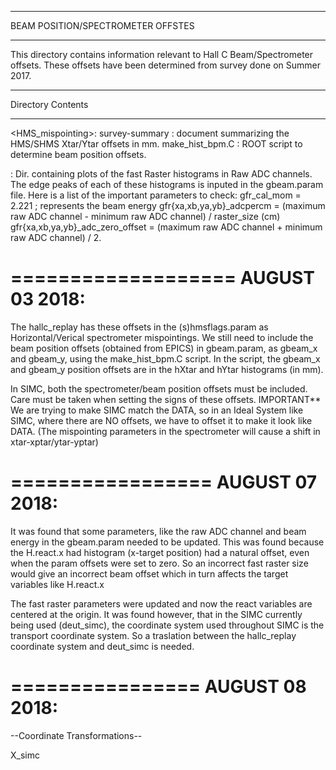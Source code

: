 ****************************
BEAM POSITION/SPECTROMETER
OFFSTES
****************************

This directory contains information relevant to Hall C Beam/Spectrometer
offsets. These offsets have been determined from survey done on Summer 2017.

********************
Directory Contents
********************
<HMS_mispointing>:
survey-summary   : document summarizing the HMS/SHMS Xtar/Ytar offsets in mm.
make_hist_bpm.C  : ROOT script to determine beam position offsets.

<fastRaster>:
Dir. containing plots of the fast Raster histograms in Raw ADC channels. The edge peaks of each of these
histograms is inputed in the gbeam.param file. Here is a list of the important parameters to check:
	   gfr_cal_mom  = 2.221  ; represents the beam energy 
	   gfr{xa,xb,ya,yb}_adcpercm = (maximum raw ADC channel - minimum raw ADC channel) / raster_size (cm)	 
           gfr{xa,xb,ya,yb}_adc_zero_offset = (maximum raw ADC channel + minimum raw ADC channel) / 2.		     

===================
  AUGUST 03 2018:
===================
The hallc_replay has these offsets in the (s)hmsflags.param as Horizontal/Verical spectrometer mispointings.
We still need to include the beam position offsets (obtained from EPICS) in gbeam.param, as gbeam_x and gbeam_y, using the make_hist_bpm.C script.
In the script, the gbeam_x and gbeam_y position offsets are in the hXtar and hYtar histograms (in mm).

In SIMC, both the spectrometer/beam position offsets must be included. Care must be taken when setting the signs of these offsets.
IMPORTANT** We are trying to make SIMC match the DATA, so in an Ideal System like SIMC, where there are NO offsets, we have to offset it
to make it look like  DATA. 
(The mispointing parameters in the spectrometer will cause a shift in xtar-xptar/ytar-yptar)

=================
 AUGUST 07 2018:
=================
It was found that some parameters, like the raw ADC channel and beam energy in the gbeam.param needed to be updated.
This was found because the H.react.x had histogram (x-target position) had a natural offset, even when the param offsets
were set to zero. So an incorrect fast raster size would give an incorrect beam offset which in turn affects the
target variables like H.react.x  

The fast raster parameters were updated and now the react variables are centered at the origin. It was found however, that in the
SIMC currently being used (deut_simc), the coordinate system used throughout SIMC is the transport coordinate system. So a traslation
between the hallc_replay coordinate system and deut_simc is needed.

================
AUGUST 08 2018:
================

--Coordinate Transformations--

X_simc
         
                
                       
              

          
         


